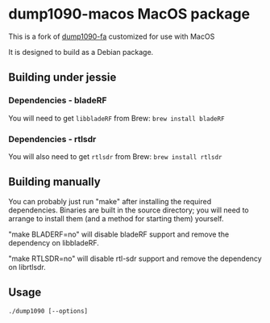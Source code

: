 # dump1090-macos MacOS package

This is a fork of [dump1090-fa](https://github.com/adsbxchange/dump1090-fa)
customized for use with MacOS

It is designed to build as a Debian package.

## Building under jessie

### Dependencies - bladeRF

You will need to get `libbladeRF` from Brew: `brew install bladeRF`

### Dependencies - rtlsdr

You will also need to get `rtlsdr` from Brew: `brew install rtlsdr`

## Building manually

You can probably just run "make" after installing the required dependencies.
Binaries are built in the source directory; you will need to arrange to
install them (and a method for starting them) yourself.

"make BLADERF=no" will disable bladeRF support and remove the dependency on
libbladeRF.

"make RTLSDR=no" will disable rtl-sdr support and remove the dependency on
librtlsdr.

## Usage

`./dump1090 [--options]`
